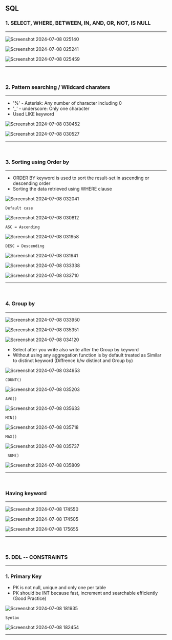 ## SQL 



### 1. SELECT, WHERE, BETWEEN, IN, AND, OR, NOT, IS NULL

<hr>

![Screenshot 2024-07-08 025140](https://github.com/Mehul237/Core-Subjects/assets/117193057/b5acc430-853e-4c9f-817f-9b999c1b4934)

![Screenshot 2024-07-08 025241](https://github.com/Mehul237/Core-Subjects/assets/117193057/78c7a229-65a3-4986-87eb-6a38dd3bd873)

![Screenshot 2024-07-08 025459](https://github.com/Mehul237/Core-Subjects/assets/117193057/42511d6c-7ab2-46f1-81f1-ce8aeeee6f29)

<hr>
<br>

### 2. Pattern searching / Wildcard charaters

<hr>

- '%' - Asterisk: Any number of character including 0
- '_' - underscore: Only one character
- Used LIKE keyword

![Screenshot 2024-07-08 030452](https://github.com/Mehul237/Core-Subjects/assets/117193057/f69d1e27-3acb-4e1a-9eaa-776c2a6bc68b)

![Screenshot 2024-07-08 030527](https://github.com/Mehul237/Core-Subjects/assets/117193057/59cfc7d8-6945-4170-a0eb-1814d8bcea0d)

<hr>
<br>

### 3. Sorting using Order by

<hr>

- ORDER BY keyword is used to sort the result-set in ascending or descending order
- Sorting the data retrieved using WHERE clause

![Screenshot 2024-07-08 032041](https://github.com/Mehul237/Core-Subjects/assets/117193057/61074720-3770-46e2-9ca2-9f738c7e5f64)

    Default case

![Screenshot 2024-07-08 030812](https://github.com/Mehul237/Core-Subjects/assets/117193057/755a200a-7f7b-4217-b90a-2a035bf20d76)

    ASC = Ascending

![Screenshot 2024-07-08 031958](https://github.com/Mehul237/Core-Subjects/assets/117193057/59e9bce6-8937-45e7-ad8c-ba609427841d)

    DESC = Descending

![Screenshot 2024-07-08 031941](https://github.com/Mehul237/Core-Subjects/assets/117193057/11ae4497-0388-4594-8e6e-1e1c0354bf0e)

![Screenshot 2024-07-08 033338](https://github.com/Mehul237/Core-Subjects/assets/117193057/dabce943-f182-4f11-8436-6d43aaeb152b)

![Screenshot 2024-07-08 033710](https://github.com/Mehul237/Core-Subjects/assets/117193057/23678151-6bb1-4159-a722-ca8af8200d3a)

<hr>
<br>

### 4. Group by

<hr>

![Screenshot 2024-07-08 033950](https://github.com/Mehul237/Core-Subjects/assets/117193057/296358d1-89ba-4277-96d7-19b4c34c593d)

![Screenshot 2024-07-08 035351](https://github.com/Mehul237/Core-Subjects/assets/117193057/d5eb07d3-92c8-4144-a03e-756610573f8e)

![Screenshot 2024-07-08 034120](https://github.com/Mehul237/Core-Subjects/assets/117193057/eaaabc42-f17b-43e8-b096-8fc30f9077d7)

- Select after you write also write after the Group by keyword
- Without using any aggregation function is by default treated as Similar to distinct keyword (Diffrence b/w distinct and Group by)

![Screenshot 2024-07-08 034953](https://github.com/Mehul237/Core-Subjects/assets/117193057/b9a4eaa5-6e71-4b49-b4a7-b6f13097f29a)

    COUNT()

![Screenshot 2024-07-08 035203](https://github.com/Mehul237/Core-Subjects/assets/117193057/a1034234-f1d8-47c6-89d2-b3b76b10d148)

    AVG()

![Screenshot 2024-07-08 035633](https://github.com/Mehul237/Core-Subjects/assets/117193057/897f0f7f-2480-424d-b14c-3a832fa4185e)

    MIN()

![Screenshot 2024-07-08 035718](https://github.com/Mehul237/Core-Subjects/assets/117193057/5a161963-9c84-494f-93e8-3cfdd2f27ac6)

    MAX()

![Screenshot 2024-07-08 035737](https://github.com/Mehul237/Core-Subjects/assets/117193057/d052f952-e8d1-474c-991b-c4811dbf4634)

     SUM()

![Screenshot 2024-07-08 035809](https://github.com/Mehul237/Core-Subjects/assets/117193057/52090a83-0a58-4e58-9ce4-1782ebabaad9)

<hr>
<br>

### Having keyword

<hr>

![Screenshot 2024-07-08 174550](https://github.com/Mehul237/Core-Subjects/assets/117193057/8fa2c5e8-aa8f-4a6a-a866-881a13f960fd)

![Screenshot 2024-07-08 174505](https://github.com/Mehul237/Core-Subjects/assets/117193057/7851fd0b-e73f-49d8-afc3-622bea92fd45)

![Screenshot 2024-07-08 175655](https://github.com/Mehul237/Core-Subjects/assets/117193057/bae6427f-9883-4d6b-af1c-600df833d12a)


<hr>
<br>


### 5. DDL -- CONSTRAINTS

<hr>

### 1. Primary Key
- PK is not null, unique and only one per table
- PK should be INT because fast, increment and searchable efficiently (Good Practice)

![Screenshot 2024-07-08 181935](https://github.com/Mehul237/Core-Subjects/assets/117193057/d0f438c9-be39-4f26-a55b-5d7ebeeb2fea)

    Syntax 

![Screenshot 2024-07-08 182454](https://github.com/Mehul237/Core-Subjects/assets/117193057/d88c2127-5540-4b27-9a10-4cc135bc5757)


<hr>
<br>
